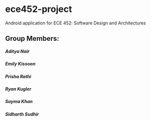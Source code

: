 # ece452-project
Android application for ECE 452: Software Design and Architectures

## Group Members:
##### Aditya Nair
##### Emily Kissoon
##### Prisha Rathi
##### Ryan Kugler 
##### Sayma Khan
##### Sidharth Sudhir
